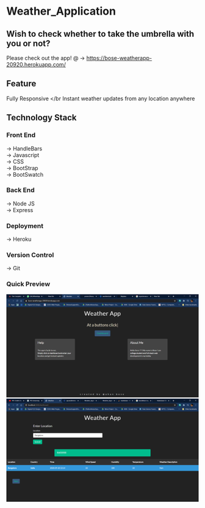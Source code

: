 # Weather_Application
## Wish to check whether to take the umbrella with you or not?
Please check out the app! @ -> https://bose-weatherapp-20920.herokuapp.com/
## Feature
 Fully Responsive </br
 Instant weather updates from any location anywhere </br>
## Technology Stack
### Front End
-> HandleBars <br>
-> Javascript</br>
-> CSS</br>
-> BootStrap</br>
-> BootSwatch</br>
### Back End
-> Node JS </br>
-> Express </br>
### Deployment
-> Heroku
### Version Control
-> Git
### Quick Preview
![Image 1](https://github.com/ahanbose18/Weather_Application/blob/master/Weather%20-%20Google%20Chrome%2020-09-2020%2010_06_57.png)</br>
![Image 2](https://github.com/ahanbose18/Weather_Application/blob/master/Weather%20-%20Google%20Chrome%2020-09-2020%2014_23_06.png)</br>
